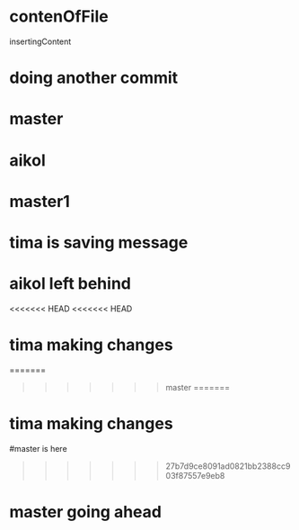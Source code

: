 # contenOfFile 
insertingContent
# doing another commit
# master
# aikol
# master1
# tima is saving message
# aikol left behind
<<<<<<< HEAD
<<<<<<< HEAD
# tima making changes
=======
>>>>>>> master
=======
# tima making changes
#master is here
>>>>>>> 27b7d9ce8091ad0821bb2388cc903f87557e9eb8
# master going ahead